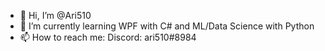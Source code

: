 - 👋 Hi, I’m @Ari510
- 🌱 I’m currently learning WPF with C# and ML/Data Science with Python
- 📫 How to reach me: 
Discord: ari510#8984


